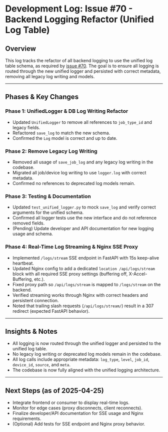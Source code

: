 # Development Log: Issue #70 - Backend Logging Refactor (Unified Log Table)

## Overview
This log tracks the refactor of all backend logging to use the unified log table schema, as required by [issue #70](https://github.com/ccieblogger/netraven/issues/70). The goal is to ensure all logging is routed through the new unified logger and persisted with correct metadata, removing all legacy log writing and models.

---

## Phases & Key Changes

### Phase 1: UnifiedLogger & DB Log Writing Refactor
- Updated `UnifiedLogger` to remove all references to `job_type_id` and legacy fields.
- Refactored `save_log` to match the new schema.
- Confirmed the `Log` model is correct and up to date.

### Phase 2: Remove Legacy Log Writing
- Removed all usage of `save_job_log` and any legacy log writing in the codebase.
- Migrated all job/device log writing to use `logger.log` with correct metadata.
- Confirmed no references to deprecated log models remain.

### Phase 3: Testing & Documentation
- Updated `test_unified_logger.py` to mock `save_log` and verify correct arguments for the unified schema.
- Confirmed all logger tests use the new interface and do not reference removed fields.
- (Pending) Update developer and API documentation for new logging usage and schema.

### Phase 4: Real-Time Log Streaming & Nginx SSE Proxy
- Implemented `/logs/stream` SSE endpoint in FastAPI with 15s keep-alive heartbeat.
- Updated Nginx config to add a dedicated `location /api/logs/stream` block with all required SSE proxy settings (buffering off, X-Accel-Buffering, etc.).
- Fixed proxy path so `/api/logs/stream` is mapped to `/logs/stream` on the backend.
- Verified streaming works through Nginx with correct headers and persistent connection.
- Noted that trailing slash requests (`/api/logs/stream/`) result in a 307 redirect (expected FastAPI behavior).

---

## Insights & Notes
- All logging is now routed through the unified logger and persisted to the unified log table.
- No legacy log writing or deprecated log models remain in the codebase.
- All log calls include appropriate metadata: `log_type`, `level`, `job_id`, `device_id`, `source`, and `meta`.
- The codebase is now fully aligned with the unified logging architecture.

---

## Next Steps (as of 2025-04-25)
- Integrate frontend or consumer to display real-time logs.
- Monitor for edge cases (proxy disconnects, client reconnects).
- Finalize developer/API documentation for SSE usage and Nginx requirements.
- (Optional) Add tests for SSE endpoint and Nginx proxy behavior. 